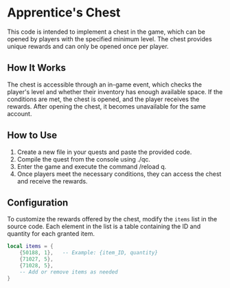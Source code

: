 # Apprentice's Chest

This code is intended to implement a chest in the game, which can be opened by players with the specified minimum level. The chest provides unique rewards and can only be opened once per player.

## How It Works

The chest is accessible through an in-game event, which checks the player's level and whether their inventory has enough available space. If the conditions are met, the chest is opened, and the player receives the rewards. After opening the chest, it becomes unavailable for the same account.

## How to Use

1. Create a new file in your quests and paste the provided code.
2. Compile the quest from the console using ./qc.
3. Enter the game and execute the command /reload q.
4. Once players meet the necessary conditions, they can access the chest and receive the rewards.

## Configuration

To customize the rewards offered by the chest, modify the `items` list in the source code. Each element in the list is a table containing the ID and quantity for each granted item.

```lua
local items = {
    {50188, 1},   -- Example: {item_ID, quantity}
    {71027, 5},
    {71028, 5},
    -- Add or remove items as needed
}
